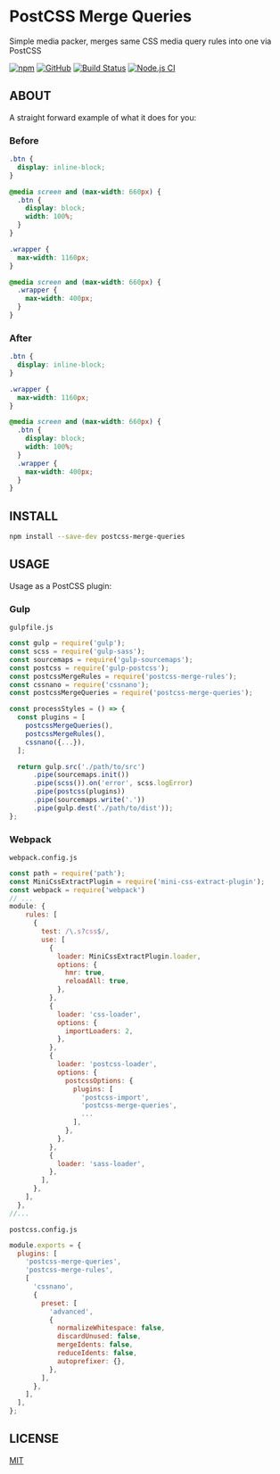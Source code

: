 # PostCSS Merge Queries

Simple media packer, merges same CSS media query rules into one via PostCSS

[![npm](https://img.shields.io/npm/v/postcss-merge-queries)](https://www.npmjs.com/package/postcss-merge-queries)
[![GitHub](https://img.shields.io/github/license/n19htz/postcss-merge-queries)](https://github.com/n19htz/postcss-merge-queries/blob/master/LICENSE)
[![Build Status](https://travis-ci.org/n19htz/postcss-merge-queries.svg?branch=master)](https://travis-ci.org/n19htz/postcss-merge-queries)
[![Node.js CI](https://github.com/n19htz/postcss-merge-queries/actions/workflows/ci.yml/badge.svg)](https://github.com/n19htz/postcss-merge-queries/actions/workflows/ci.yml)

## ABOUT

A straight forward example of what it does for you:

### Before

```css
.btn {
  display: inline-block;
}

@media screen and (max-width: 660px) {
  .btn {
    display: block;
    width: 100%;
  }
}

.wrapper {
  max-width: 1160px;
}

@media screen and (max-width: 660px) {
  .wrapper {
    max-width: 400px;
  }
}
```

### After

```css
.btn {
  display: inline-block;
}

.wrapper {
  max-width: 1160px;
}

@media screen and (max-width: 660px) {
  .btn {
    display: block;
    width: 100%;
  }
  .wrapper {
    max-width: 400px;
  }
}
```

## INSTALL

```bash
npm install --save-dev postcss-merge-queries
```

## USAGE

Usage as a PostCSS plugin:

### Gulp

`gulpfile.js`

```javascript
const gulp = require('gulp');
const scss = require('gulp-sass');
const sourcemaps = require('gulp-sourcemaps');
const postcss = require('gulp-postcss');
const postcssMergeRules = require('postcss-merge-rules');
const cssnano = require('cssnano');
const postcssMergeQueries = require('postcss-merge-queries');

const processStyles = () => {
  const plugins = [
    postcssMergeQueries(),
    postcssMergeRules(),
    cssnano({...}),
  ];

  return gulp.src('./path/to/src')
      .pipe(sourcemaps.init())
      .pipe(scss()).on('error', scss.logError)
      .pipe(postcss(plugins))
      .pipe(sourcemaps.write('.'))
      .pipe(gulp.dest('./path/to/dist'));
};
```

### Webpack

`webpack.config.js`

```javascript
const path = require('path');
const MiniCssExtractPlugin = require('mini-css-extract-plugin');
const webpack = require('webpack')
// ...
module: {
    rules: [
      {
        test: /\.s?css$/,
        use: [
          {
            loader: MiniCssExtractPlugin.loader,
            options: {
              hmr: true,
              reloadAll: true,
            },
          },
          {
            loader: 'css-loader',
            options: {
              importLoaders: 2,
            },
          },
          {
            loader: 'postcss-loader',
            options: {
              postcssOptions: {
                plugins: [
                  'postcss-import',
                  'postcss-merge-queries',
                  ...
                ],
              },
            },
          },
          {
            loader: 'sass-loader',
          },
        ],
      },
    ],
  },
//...
```

`postcss.config.js`

```javascript
module.exports = {
  plugins: [
    'postcss-merge-queries',
    'postcss-merge-rules',
    [
      'cssnano',
      {
        preset: [
          'advanced',
          {
            normalizeWhitespace: false,
            discardUnused: false,
            mergeIdents: false,
            reduceIdents: false,
            autoprefixer: {},
          },
        ],
      },
    ],
  ],
};
```

## LICENSE

[MIT](https://github.com/n19htz/postcss-merge-queries/blob/master/LICENSE)
